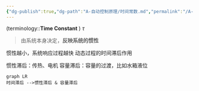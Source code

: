 ```yaml
---
{"dg-publish":true,"dg-path":"A-自动控制原理/时间常数.md","permalink":"/A-自动控制原理/时间常数/","dgPassFrontmatter":true,"noteIcon":"","created":"2024-05-21T15:20:28.342+08:00","updated":"2025-04-14T11:46:30.066+08:00"}
---
```


(terminology::**Time Constant**  ) $\tau$
>由系统本身决定，**反映系统的惯性**

惯性越小，系统响应过程越快
动态过程的时间滞后作用

惯性滞后：传热、电机
容量滞后：容量的过渡，比如水箱液位

```mermaid
graph LR
时间滞后 -->惯性滞后 & 容量滞后
```

